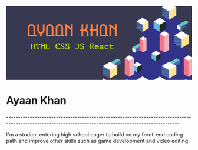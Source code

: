 
<img align="center" href="https://professorayaan.wixsite.com/ayaankhan" src="https://raw.githubusercontent.com/itsayaankhan/itsayaankhan/main/My%20project.png">

<h1 class="main-header">Ayaan Khan</h1>
-------------------------------------------------------------------------------------------------------------------------------------------------------<br>

<p class="bio">I'm a student entering high school eager to build on my front-end coding path and improve other skills such as game development and video editing.</p>


